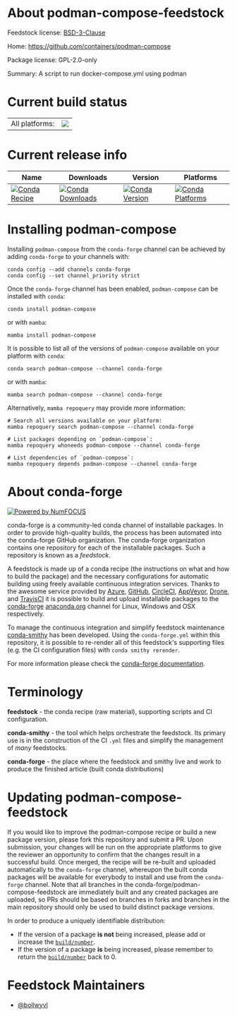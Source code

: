About podman-compose-feedstock
==============================

Feedstock license: [BSD-3-Clause](https://github.com/conda-forge/podman-compose-feedstock/blob/main/LICENSE.txt)

Home: https://github.com/containers/podman-compose

Package license: GPL-2.0-only

Summary: A script to run docker-compose.yml using podman

Current build status
====================


<table><tr><td>All platforms:</td>
    <td>
      <a href="https://dev.azure.com/conda-forge/feedstock-builds/_build/latest?definitionId=10636&branchName=main">
        <img src="https://dev.azure.com/conda-forge/feedstock-builds/_apis/build/status/podman-compose-feedstock?branchName=main">
      </a>
    </td>
  </tr>
</table>

Current release info
====================

| Name | Downloads | Version | Platforms |
| --- | --- | --- | --- |
| [![Conda Recipe](https://img.shields.io/badge/recipe-podman--compose-green.svg)](https://anaconda.org/conda-forge/podman-compose) | [![Conda Downloads](https://img.shields.io/conda/dn/conda-forge/podman-compose.svg)](https://anaconda.org/conda-forge/podman-compose) | [![Conda Version](https://img.shields.io/conda/vn/conda-forge/podman-compose.svg)](https://anaconda.org/conda-forge/podman-compose) | [![Conda Platforms](https://img.shields.io/conda/pn/conda-forge/podman-compose.svg)](https://anaconda.org/conda-forge/podman-compose) |

Installing podman-compose
=========================

Installing `podman-compose` from the `conda-forge` channel can be achieved by adding `conda-forge` to your channels with:

```
conda config --add channels conda-forge
conda config --set channel_priority strict
```

Once the `conda-forge` channel has been enabled, `podman-compose` can be installed with `conda`:

```
conda install podman-compose
```

or with `mamba`:

```
mamba install podman-compose
```

It is possible to list all of the versions of `podman-compose` available on your platform with `conda`:

```
conda search podman-compose --channel conda-forge
```

or with `mamba`:

```
mamba search podman-compose --channel conda-forge
```

Alternatively, `mamba repoquery` may provide more information:

```
# Search all versions available on your platform:
mamba repoquery search podman-compose --channel conda-forge

# List packages depending on `podman-compose`:
mamba repoquery whoneeds podman-compose --channel conda-forge

# List dependencies of `podman-compose`:
mamba repoquery depends podman-compose --channel conda-forge
```


About conda-forge
=================

[![Powered by
NumFOCUS](https://img.shields.io/badge/powered%20by-NumFOCUS-orange.svg?style=flat&colorA=E1523D&colorB=007D8A)](https://numfocus.org)

conda-forge is a community-led conda channel of installable packages.
In order to provide high-quality builds, the process has been automated into the
conda-forge GitHub organization. The conda-forge organization contains one repository
for each of the installable packages. Such a repository is known as a *feedstock*.

A feedstock is made up of a conda recipe (the instructions on what and how to build
the package) and the necessary configurations for automatic building using freely
available continuous integration services. Thanks to the awesome service provided by
[Azure](https://azure.microsoft.com/en-us/services/devops/), [GitHub](https://github.com/),
[CircleCI](https://circleci.com/), [AppVeyor](https://www.appveyor.com/),
[Drone](https://cloud.drone.io/welcome), and [TravisCI](https://travis-ci.com/)
it is possible to build and upload installable packages to the
[conda-forge](https://anaconda.org/conda-forge) [anaconda.org](https://anaconda.org/)
channel for Linux, Windows and OSX respectively.

To manage the continuous integration and simplify feedstock maintenance
[conda-smithy](https://github.com/conda-forge/conda-smithy) has been developed.
Using the ``conda-forge.yml`` within this repository, it is possible to re-render all of
this feedstock's supporting files (e.g. the CI configuration files) with ``conda smithy rerender``.

For more information please check the [conda-forge documentation](https://conda-forge.org/docs/).

Terminology
===========

**feedstock** - the conda recipe (raw material), supporting scripts and CI configuration.

**conda-smithy** - the tool which helps orchestrate the feedstock.
                   Its primary use is in the construction of the CI ``.yml`` files
                   and simplify the management of *many* feedstocks.

**conda-forge** - the place where the feedstock and smithy live and work to
                  produce the finished article (built conda distributions)


Updating podman-compose-feedstock
=================================

If you would like to improve the podman-compose recipe or build a new
package version, please fork this repository and submit a PR. Upon submission,
your changes will be run on the appropriate platforms to give the reviewer an
opportunity to confirm that the changes result in a successful build. Once
merged, the recipe will be re-built and uploaded automatically to the
`conda-forge` channel, whereupon the built conda packages will be available for
everybody to install and use from the `conda-forge` channel.
Note that all branches in the conda-forge/podman-compose-feedstock are
immediately built and any created packages are uploaded, so PRs should be based
on branches in forks and branches in the main repository should only be used to
build distinct package versions.

In order to produce a uniquely identifiable distribution:
 * If the version of a package **is not** being increased, please add or increase
   the [``build/number``](https://docs.conda.io/projects/conda-build/en/latest/resources/define-metadata.html#build-number-and-string).
 * If the version of a package **is** being increased, please remember to return
   the [``build/number``](https://docs.conda.io/projects/conda-build/en/latest/resources/define-metadata.html#build-number-and-string)
   back to 0.

Feedstock Maintainers
=====================

* [@bollwyvl](https://github.com/bollwyvl/)


